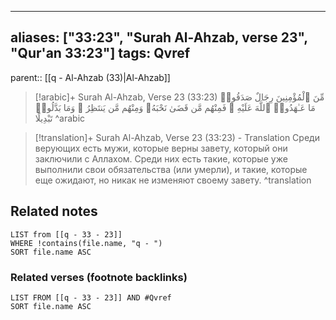 
---
aliases: ["33:23", "Surah Al-Ahzab, verse 23", "Qur'an 33:23"]
tags: Qvref
---

parent:: [[q - Al-Ahzab (33)|Al-Ahzab]]

> [!arabic]+ Surah Al-Ahzab, Verse 23 (33:23)
> <span class="quran-arabic">مِّنَ ٱلْمُؤْمِنِينَ رِجَالٌ صَدَقُوا۟ مَا عَـٰهَدُوا۟ ٱللَّهَ عَلَيْهِ ۖ فَمِنْهُم مَّن قَضَىٰ نَحْبَهُۥ وَمِنْهُم مَّن يَنتَظِرُ ۖ وَمَا بَدَّلُوا۟ تَبْدِيلًا</span>
^arabic

> [!translation]+ Surah Al-Ahzab, Verse 23 (33:23) - Translation
> Среди верующих есть мужи, которые верны завету, который они заключили с Аллахом. Среди них есть такие, которые уже выполнили свои обязательства (или умерли), и такие, которые еще ожидают, но никак не изменяют своему завету.
^translation



## Related notes
```dataview
LIST from [[q - 33 - 23]]
WHERE !contains(file.name, "q - ")
SORT file.name ASC
```

### Related verses (footnote backlinks)
```dataview
LIST FROM [[q - 33 - 23]] AND #Qvref
SORT file.name ASC
```


